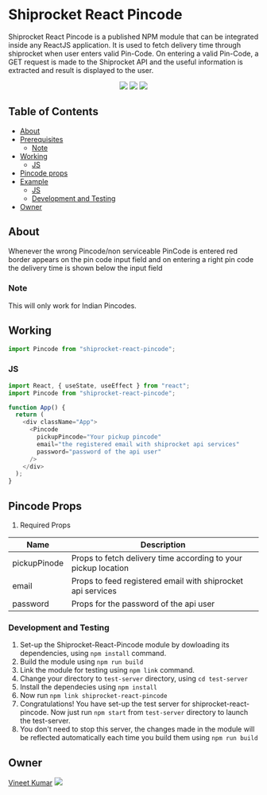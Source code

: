 # Shiprocket React Pincode

Shiprocket React Pincode is a published NPM module that can be integrated inside any ReactJS application. It is used to fetch delivery time through shiprocket when user enters valid Pin-Code. On entering a valid Pin-Code, a GET request is made to the Shiprocket API and the useful information is extracted and result is displayed to the user.

<div align="center">
    <img src="https://forthebadge.com/images/badges/powered-by-responsibility.svg" >
    <img src="https://forthebadge.com/images/badges/built-with-love.svg" >
    <img src="https://forthebadge.com/images/badges/made-with-javascript.svg" >
</div>

## Table of Contents

- [About](#about)
- [Prerequisites](#prerequisites)
  - [Note](#note)
- [Working](#working)
  - [JS](#js)
- [Pincode props](#pincode-props)
- [Example](#example)
  - [JS](#js-1)
  - [Development and Testing](#development-and-testing)
- [Owner](#owner)

## About

Whenever the wrong Pincode/non serviceable PinCode is entered red border appears on the pin code input field and on entering a right pin code the delivery time is shown below the input field

### Note

This will only work for Indian Pincodes.

## Working

```js
import Pincode from "shiprocket-react-pincode";
```

### JS

```js
import React, { useState, useEffect } from "react";
import Pincode from "shiprocket-react-pincode";

function App() {
  return (
    <div className="App">
      <Pincode
        pickupPincode="Your pickup pincode"
        email="the registered email with shiprocket api services"
        password="password of the api user"
      />
    </div>
  );
}
```

## Pincode Props

1. Required Props

| Name         | Description                                                    |
| ------------ | -------------------------------------------------------------- |
| pickupPinode | Props to fetch delivery time according to your pickup location |
| email        | Props to feed registered email with shiprocket api services    |
| password     | Props for the password of the api user                         |

### Development and Testing

1. Set-up the Shiprocket-React-Pincode module by dowloading its dependencies, using `npm install` command.
2. Build the module using `npm run build`
3. Link the module for testing using `npm link` command.
4. Change your directory to `test-server` directory, using `cd test-server`
5. Install the dependecies using `npm install`
6. Now run `npm link shiprocket-react-pincode`
7. Congratulations! You have set-up the test server for shiprocket-react-pincode.
   Now just run `npm start` from `test-server` directory to launch the test-server.
8. You don't need to stop this server, the changes made in the module will be reflected automatically each time you build them using `npm run build`

## Owner

[Vineet Kumar](https://github.com/vineetk242000) <img src="https://img.shields.io/twitter/follow/vineetk242000?label=Follow&style=social" />

```

```
